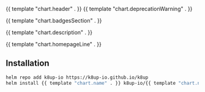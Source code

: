 {{ template "chart.header" . }}
{{ template "chart.deprecationWarning" . }}

{{ template "chart.badgesSection" . }}

{{ template "chart.description" . }}

{{ template "chart.homepageLine" . }}

## Installation

```bash
helm repo add k8up-io https://k8up-io.github.io/k8up
helm install {{ template "chart.name" . }} k8up-io/{{ template "chart.name" . }}
```
